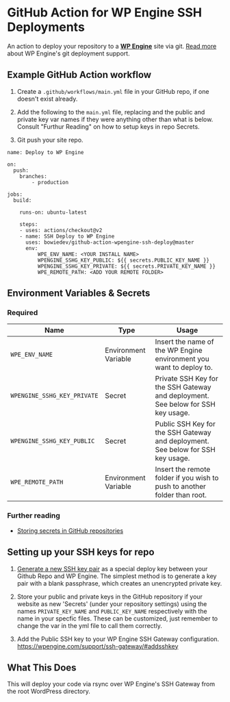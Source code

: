# GitHub Action for WP Engine SSH Deployments

An action to deploy your repository to a **[WP Engine](https://wpengine.com)** site via git. [Read more](https://wpengine.com/git/) about WP Engine's git deployment support.

## Example GitHub Action workflow

1. Create a `.github/workflows/main.yml` file in your GitHub repo, if one doesn't exist already.

2. Add the following to the `main.yml` file, replacing <YOUR INSTALL NAME> and the public and private key var names if they were anything other than what is below. Consult "Furthur Reading" on how to setup keys in repo Secrets.

3. Git push your site repo.

```
name: Deploy to WP Engine

on:
  push:
    branches:
        - production

jobs:
  build:

    runs-on: ubuntu-latest

    steps:
    - uses: actions/checkout@v2
    - name: SSH Deploy to WP Engine
      uses: bowiedev/github-action-wpengine-ssh-deploy@master
      env:
          WPE_ENV_NAME: <YOUR INSTALL NAME>
          WPENGINE_SSHG_KEY_PUBLIC: ${{ secrets.PUBLIC_KEY_NAME }}
          WPENGINE_SSHG_KEY_PRIVATE: ${{ secrets.PRIVATE_KEY_NAME }}
          WPE_REMOTE_PATH: <ADD YOUR REMOTE FOLDER>

```

## Environment Variables & Secrets

### Required

| Name                        | Type                 | Usage                                                                            |
| --------------------------- | -------------------- | -------------------------------------------------------------------------------- |
| `WPE_ENV_NAME`              | Environment Variable | Insert the name of the WP Engine environment you want to deploy to.              |
| `WPENGINE_SSHG_KEY_PRIVATE` | Secret               | Private SSH Key for the SSH Gateway and deployment. See below for SSH key usage. |
| `WPENGINE_SSHG_KEY_PUBLIC`  | Secret               | Public SSH Key for the SSH Gateway and deployment. See below for SSH key usage.  |
| `WPE_REMOTE_PATH`           | Environment Variable | Insert the remote folder if you wish to push to another folder than root.        |

### Further reading

- [Storing secrets in GitHub repositories](https://developer.github.com/actions/managing-workflows/storing-secrets/)

## Setting up your SSH keys for repo

1. [Generate a new SSH key pair](https://help.github.com/articles/generating-a-new-ssh-key-and-adding-it-to-the-ssh-agent/) as a special deploy key between your Github Repo and WP Engine. The simplest method is to generate a key pair with a blank passphrase, which creates an unencrypted private key.

2. Store your public and private keys in the GitHub repository if your website as new 'Secrets' (under your repository settings) using the names `PRIVATE_KEY_NAME` and `PUBLIC_KEY_NAME` respectively with the name in your specfic files. These can be customized, just remember to change the var in the yml file to call them correctly.

3. Add the Public SSH key to your WP Engine SSH Gateway configuration. https://wpengine.com/support/ssh-gateway/#addsshkey

## What This Does

This will deploy your code via rsync over WP Engine's SSH Gateway from the root WordPress directory.
